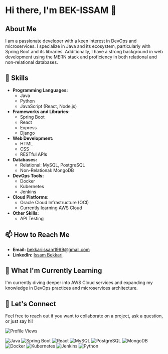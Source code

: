 # Hi there, I'm BEK-ISSAM 👋

## About Me

I am a passionate developer with a keen interest in DevOps and microservices. I specialize in Java and its ecosystem, particularly with Spring Boot and its libraries. Additionally, I have a strong background in web development using the MERN stack and proficiency in both relational and non-relational databases.

## 🚀 Skills

- **Programming Languages:**
  - Java
  - Python
  - JavaScript (React, Node.js)
- **Frameworks and Libraries:**
  - Spring Boot
  - React
  - Express
  - Django
- **Web Development:**
  - HTML
  - CSS
  - RESTful APIs
- **Databases:**
  - Relational: MySQL, PostgreSQL
  - Non-Relational: MongoDB
- **DevOps Tools:**
  - Docker
  - Kubernetes
  - Jenkins
- **Cloud Platforms:**
  - Oracle Cloud Infrastructure (OCI)
  - Currently learning AWS Cloud
- **Other Skills:**
  - API Testing

## 📫 How to Reach Me

- **Email:** [bekkariissam1999@gmail.com](mailto:bekkariissam1999@gmail.com)
- **LinkedIn:** [Issam Bekkari](https://www.linkedin.com/in/issam-bekkari-10b835199/)

## 🌱 What I'm Currently Learning

I'm currently diving deeper into AWS Cloud services and expanding my knowledge in DevOps practices and microservices architecture.

## 💬 Let's Connect

Feel free to reach out if you want to collaborate on a project, ask a question, or just say hi!

![Profile Views](https://komarev.com/ghpvc/?username=BEK-ISSAM)

![Java](https://img.shields.io/badge/Java-11-blue)
![Spring Boot](https://img.shields.io/badge/Spring%20Boot-2.5.4-brightgreen)
![React](https://img.shields.io/badge/React-17.0.1-blue)
![MySQL](https://img.shields.io/badge/MySQL-8.0-orange)
![PostgreSQL](https://img.shields.io/badge/PostgreSQL-13-blue)
![MongoDB](https://img.shields.io/badge/MongoDB-4.4-green)
![Docker](https://img.shields.io/badge/Docker-20.10-blue)
![Kubernetes](https://img.shields.io/badge/Kubernetes-1.20-blue)
![Jenkins](https://img.shields.io/badge/Jenkins-2.289.1-red)
![Python](https://img.shields.io/badge/Python-3.8-blue)

